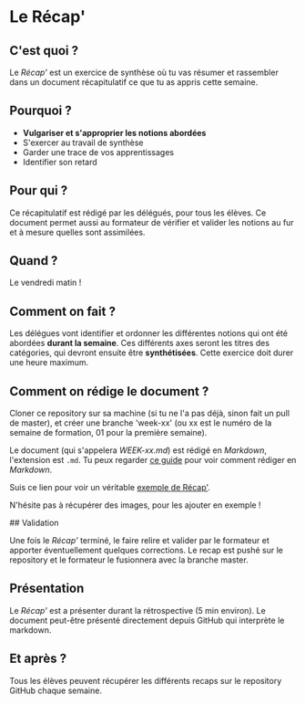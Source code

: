 # Le Récap'

## C'est quoi ?

Le *Récap'* est un exercice de synthèse où tu vas résumer et rassembler dans un document récapitulatif ce que tu as appris cette semaine.

## Pourquoi ?

* **Vulgariser et s'approprier les notions abordées**
* S'exercer au travail de synthèse
* Garder une trace de vos apprentissages
* Identifier son retard

## Pour qui ?

Ce récapitulatif est rédigé par les délégués, pour tous les élèves.
Ce document permet aussi au formateur de vérifier et valider les notions au fur et à mesure quelles sont assimilées.

## Quand ?

Le vendredi matin !

## Comment on fait ?

Les délégues vont identifier et ordonner les différentes notions qui ont été abordées **durant la semaine**. Ces différents axes seront les titres des catégories, qui devront ensuite être **synthétisées**. Cette exercice doit durer une heure maximum.

## Comment on rédige le document ?

Cloner ce repository sur sa machine (si tu ne l'a pas déjà, sinon fait un pull de master), et créer une branche 'week-xx' (ou xx est le numéro de la semaine de formation, 01 pour la première semaine).

Le document (qui s'appelera *WEEK-xx.md*) est rédigé en *Markdown*, l'extension est `.md`. Tu peux regarder [ce guide](https://github.com/adam-p/markdown-here/wiki/Markdown-Cheatsheet) pour voir comment rédiger en *Markdown*.

Suis ce lien pour voir un véritable [exemple de Récap'](https://gist.github.com/bastienwcs/1ba82885bd35916325ec6b0100d45ac5).

N'hésite pas à récupérer des images, pour les ajouter en exemple !

## Validation

Une fois le *Récap'* terminé, le faire relire et valider par le formateur et apporter éventuellement quelques corrections.
Le recap est pushé sur le repository et le formateur le fusionnera avec la branche master.

## Présentation

Le *Récap'* est a présenter durant la rétrospective (5 min environ). Le document peut-être présenté directement depuis GitHub qui interprète le markdown. 

## Et après ?

Tous les élèves peuvent récupérer les différents recaps sur le repository GitHub chaque semaine.
